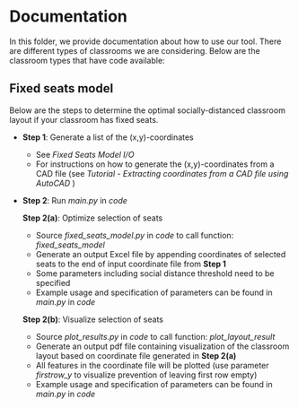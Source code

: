 
# Documentation

In this folder, we provide documentation about how to use our tool. There are different types of classrooms we are considering. Below are the classroom types that have code available:

## Fixed seats model

Below are the steps to determine the optimal socially-distanced classroom layout if your classroom has fixed seats.

* **Step 1**: Generate a list of the (x,y)-coordinates 

  * See <i> Fixed Seats Model I/O</i> 
  * For instructions on how to generate the (x,y)-coordinates from a CAD file (see <i> Tutorial - Extracting coordinates from a CAD file using AutoCAD </i>)

* **Step 2**: Run <i> main.py </i> in <i> code </i>

  **Step 2(a)**: Optimize selection of seats

  * Source <i> fixed_seats_model.py </i> in <i> code </i> to call function: <i> fixed_seats_model </i>
  * Generate an output Excel file by appending coordinates of selected seats to the end of input coordinate file from **Step 1**
  * Some parameters including social distance threshold need to be specified
  * Example usage and specification of parameters can be found in <i> main.py </i> in <i> code </i>

  **Step 2(b)**: Visualize selection of seats

  * Source <i> plot_results.py </i> in <i> code </i> to call function: <i> plot_layout_result </i>
  * Generate an output pdf file containing visualization of the classroom layout based on coordinate file generated in **Step 2(a)**
  * All features in the coordinate file will be plotted (use parameter <i>firstrow_y</i> to visualize prevention of leaving first row empty)
  * Example usage and specification of parameters can be found in <i> main.py </i> in <i> code </i>
